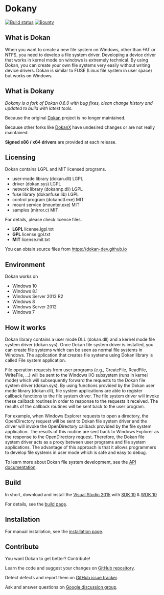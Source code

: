 # Dokany
[![Build status](https://ci.appveyor.com/api/projects/status/4tpt4v8btyahh3le/branch/master?svg=true)](https://ci.appveyor.com/project/Maxhy/dokany/branch/master)
[![Bounty](https://img.shields.io/bountysource/team/dokan-dev/activity.svg)](https://www.bountysource.com/teams/dokan-dev/issues)

## What is Dokan
When you want to create a new file system on Windows, other than FAT or NTFS, you need to develop a file system
driver. Developing a device driver that works in kernel mode on
windows is extremely technical. By using Dokan, you can create
your own file systems very easily without writing device drivers. Dokan
is similar to FUSE (Linux file system in user space) but works on Windows.

## What is Dokany
*Dokany is a fork of Dokan 0.6.0 with bug fixes, clean change history and updated to build with latest tools.*

Because the original [Dokan](http://dokan-dev.net/en/docs/) project is no longer maintained.

Because other forks like [DokanX](https://github.com/BenjaminKim/dokanx) have undesired changes or are not really maintained.


**Signed x86 / x64 drivers** are provided at each release.

## Licensing
Dokan contains LGPL and MIT licensed programs.

- user-mode library (dokan.dll)  LGPL
- driver (dokan.sys)             LGPL
- network library (dokannp.dll)  LGPL
- fuse library (dokanfuse.lib)   LGPL
- control program (dokanctl.exe) MIT
- mount service (mounter.exe)    MIT
- samples (mirror.c)             MIT

For details, please check license files.
 * **LGPL** license.lgpl.txt
 * **GPL**  license.gpl.txt
 * **MIT**  license.mit.txt

You can obtain source files from https://dokan-dev.github.io

## Environment
Dokan works on
 * Windows 10
 * Windows 8.1
 * Windows Server 2012 R2
 * Windows 8
 * Windows Server 2012
 * Windows 7

## How it works
Dokan library contains a user mode DLL (dokan.dll) and a kernel mode
file system driver (dokan.sys). Once Dokan file system driver is
installed, you can create file systems which can be seen as normal
file systems in Windows. The application that creates file systems
using Dokan library is called File system application.

File operation requests from user programs (e.g., CreateFile, ReadFile,
WriteFile, ...) will be sent to the Windows I/O subsystem (runs in kernel
mode) which will subsequently forward the requests to the Dokan file system
driver (dokan.sys). By using functions provided by the Dokan user mode
library (dokan.dll), file system applications are able to register
callback functions to the file system driver. The file system driver
will invoke these callback routines in order to response to the
requests it received. The results of the callback routines will be
sent back to the user program.

For example, when Windows Explorer requests to open a directory, the
OpenDirectory request will be sent to Dokan file system driver and the
driver will invoke the OpenDirectory callback provided by the file system
application. The results of this routine are sent back to Windows Explorer
as the response to the OpenDirectory request. Therefore, the Dokan file
system driver acts as a proxy between user programs and file system
applications. The advantage of this approach is that it allows
programmers to develop file systems in user mode which is safe and
easy to debug.
 
To learn more about Dokan file system development, see the [API documentation](https://github.com/dokan-dev/dokany/wiki/API).

## Build
In short, download and install the [Visual Studio 2015](https://www.visualstudio.com/en-us/downloads/download-visual-studio-vs.aspx) with [SDK 10](https://msdn.microsoft.com/en-us/library/bb166441.aspx) & [WDK 10](https://msdn.microsoft.com/en-us/windows/hardware/dn913721.aspx)

For details, see the [build page](https://github.com/dokan-dev/dokany/wiki/Build).

## Installation
For manual installation, see the [installation page](https://github.com/dokan-dev/dokany/wiki/Installation).

## Contribute
You want Dokan to get better? Contribute!


Learn the code and suggest your changes on [GitHub repository](https://github.com/dokan-dev).

Detect defects and report them on [GitHub issue tracker](https://github.com/dokan-dev/dokany/issues).

Ask and answer questions on [Google discussion group](https://groups.google.com/forum/#!forum/dokan).
